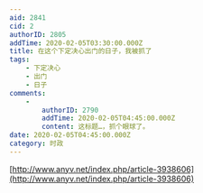 ```yaml
---
aid: 2841
cid: 2
authorID: 2805
addTime: 2020-02-05T03:30:00.000Z
title: 在这个下定决心出门的日子，我被抓了
tags:
    - 下定决心
    - 出门
    - 日子
comments:
    -
        authorID: 2790
        addTime: 2020-02-05T04:45:00.000Z
        content: 这标题…，抓个眼球了。
date: 2020-02-05T04:45:00.000Z
category: 时政
---
```


[http://www.anyv.net/index.php/article-3938606](http://www.anyv.net/index.php/article-3938606)
